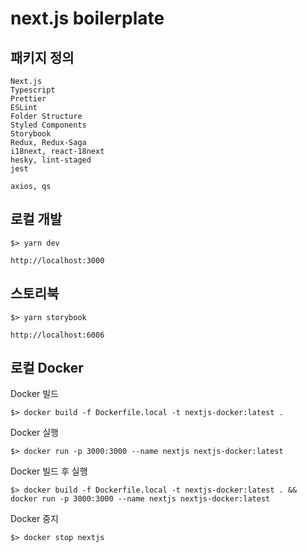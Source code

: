 # next.js boilerplate

## 패키지 정의
```
Next.js
Typescript
Prettier
ESLint
Folder Structure
Styled Components
Storybook
Redux, Redux-Saga
i18next, react-18next
hesky, lint-staged
jest

axios, qs
```

## 로컬 개발
```
$> yarn dev

http://localhost:3000
```

## 스토리북
```
$> yarn storybook

http://localhost:6006
```

## 로컬 Docker
Docker 빌드
```
$> docker build -f Dockerfile.local -t nextjs-docker:latest .
```

Docker 실행
```
$> docker run -p 3000:3000 --name nextjs nextjs-docker:latest
```

Docker 빌드 후 실행
```
$> docker build -f Dockerfile.local -t nextjs-docker:latest . && docker run -p 3000:3000 --name nextjs nextjs-docker:latest
```

Docker 중지
```
$> docker stop nextjs
```